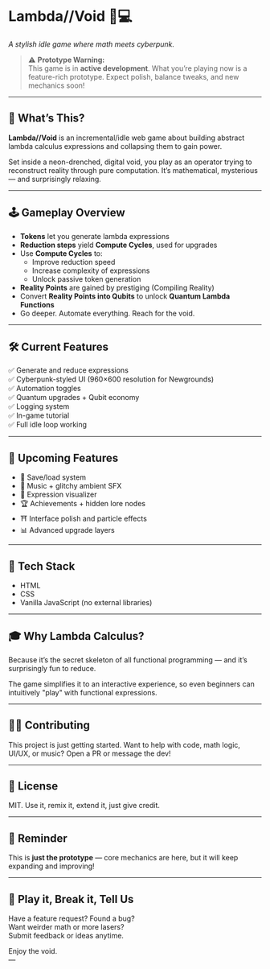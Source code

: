 # Lambda//Void 🔮💻

*A stylish idle game where math meets cyberpunk.*

> ⚠️ **Prototype Warning:**  
> This game is in **active development**. What you’re playing now is a feature-rich prototype. Expect polish, balance tweaks, and new mechanics soon!

---

## 🧠 What’s This?

**Lambda//Void** is an incremental/idle web game about building abstract lambda calculus expressions and collapsing them to gain power.

Set inside a neon-drenched, digital void, you play as an operator trying to reconstruct reality through pure computation. It’s mathematical, mysterious — and surprisingly relaxing.

---

## 🕹️ Gameplay Overview

- **Tokens** let you generate lambda expressions  
- **Reduction steps** yield **Compute Cycles**, used for upgrades  
- Use **Compute Cycles** to:
  - Improve reduction speed  
  - Increase complexity of expressions  
  - Unlock passive token generation  
- **Reality Points** are gained by prestiging (Compiling Reality)  
- Convert **Reality Points into Qubits** to unlock **Quantum Lambda Functions**  
- Go deeper. Automate everything. Reach for the void.

---

## 🛠️ Current Features

✅ Generate and reduce expressions  
✅ Cyberpunk-styled UI (960×600 resolution for Newgrounds)  
✅ Automation toggles  
✅ Quantum upgrades + Qubit economy  
✅ Logging system  
✅ In-game tutorial  
✅ Full idle loop working

---

## 🚧 Upcoming Features

- 💾 Save/load system  
- 🎵 Music + glitchy ambient SFX  
- 🌲 Expression visualizer  
- 🏆 Achievements + hidden lore nodes  
- ⛩️ Interface polish and particle effects  
- 📊 Advanced upgrade layers

---

## 🔧 Tech Stack

- HTML  
- CSS  
- Vanilla JavaScript (no external libraries)

---

## 🎓 Why Lambda Calculus?

Because it’s the secret skeleton of all functional programming — and it’s surprisingly fun to reduce.

The game simplifies it to an interactive experience, so even beginners can intuitively "play" with functional expressions.

---

## 👨‍💻 Contributing

This project is just getting started. Want to help with code, math logic, UI/UX, or music? Open a PR or message the dev!

---

## 📜 License

MIT. Use it, remix it, extend it, just give credit.

---

## 🧪 Reminder

This is **just the prototype** — core mechanics are here, but it will keep expanding and improving!

---

## 🧠 Play it, Break it, Tell Us

Have a feature request? Found a bug?  
Want weirder math or more lasers?  
Submit feedback or ideas anytime.

Enjoy the void.  
—
